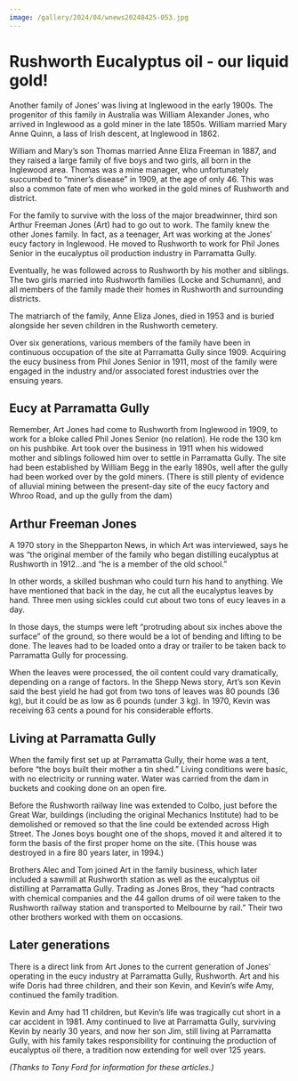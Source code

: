 ```yaml
---
image: /gallery/2024/04/wnews20240425-053.jpg
---
```

# Rushworth Eucalyptus oil - our liquid gold!

Another family of Jones’ was living at Inglewood in the early 1900s. The progenitor of this family in Australia was William Alexander
Jones, who arrived in Inglewood as a gold miner in the late 1850s. William married Mary Anne Quinn, a lass of Irish descent, at
Inglewood in 1862.

William and Mary’s son
Thomas married Anne Eliza
Freeman in 1887, and they raised
a large family of five boys and two
girls, all born in the Inglewood
area. Thomas was a mine manager,
who unfortunately succumbed to
“miner’s disease” in 1909, at the
age of only 46. This was also a
common fate of men who worked
in the gold mines of Rushworth
and district.

For the family to survive with
the loss of the major breadwinner,
third son Arthur Freeman Jones
(Art) had to go out to work. The
family knew the other Jones
family. In fact, as a teenager, Art
was working at the Jones’ eucy
factory in Inglewood. He moved
to Rushworth to work for Phil
Jones Senior in the eucalyptus oil
production industry in Parramatta
Gully.

Eventually, he was followed
across to Rushworth by his mother
and siblings. The two girls married
into Rushworth families (Locke
and Schumann), and all members
of the family made their homes
in Rushworth and surrounding
districts.

The matriarch of the family,
Anne Eliza Jones, died in 1953
and is buried alongside her
seven children in the Rushworth
cemetery.

Over six generations, various
members of the family have been
in continuous occupation of the
site at Parramatta Gully since
1909. Acquiring the eucy business
from Phil Jones Senior in 1911,
most of the family were engaged
in the industry and/or associated
forest industries over the ensuing
years.

## Eucy at Parramatta Gully

Remember, Art Jones had come
to Rushworth from Inglewood in
1909, to work for a bloke called
Phil Jones Senior (no relation). He
rode the 130 km on his pushbike.
Art took over the business in 1911
when his widowed mother and
siblings followed him over to settle
in Parramatta Gully. The site had
been established by William Begg
in the early 1890s, well after the
gully had been worked over by the
gold miners. (There is still plenty of
evidence of alluvial mining between
the present-day site of the eucy
factory and Whroo Road, and up the
gully from the dam)

## Arthur Freeman Jones
A 1970 story in the
Shepparton News, in which Art
was interviewed, says he was “the
original member of the family
who began distilling eucalyptus
at Rushworth in 1912…and “he
is a member of the old school.”

In other words, a skilled
bushman who could turn his hand
to anything. We have mentioned
that back in the day, he cut all the
eucalyptus leaves by hand. Three
men using sickles could cut about
two tons of eucy leaves in a day.

In those days, the stumps
were left “protruding about six
inches above the surface” of the
ground, so there would be a lot
of bending and lifting to be done.
The leaves had to be loaded onto a
dray or trailer to be taken back to
Parramatta Gully for processing.

When the leaves were
processed, the oil content could
vary dramatically, depending on
a range of factors. In the Shepp
News story, Art’s son Kevin said
the best yield he had got from two
tons of leaves was 80 pounds (36
kg), but it could be as low as 6
pounds (under 3 kg). In 1970,
Kevin was receiving 63 cents
a pound for his considerable
efforts.

## Living at Parramatta Gully

When the family first set up
at Parramatta Gully, their home
was a tent, before “the boys built
their mother a tin shed.” Living
conditions were basic, with no
electricity or running water.
Water was carried from the dam
in buckets and cooking done on
an open fire.

Before the Rushworth
railway line was extended to
Colbo, just before the Great War,
buildings (including the original
Mechanics Institute) had to be
demolished or removed so that
the line could be extended across
High Street. The Jones boys
bought one of the shops, moved
it and altered it to form the basis
of the first proper home on the
site. (This house was destroyed
in a fire 80 years later, in 1994.)

Brothers Alec and Tom
joined Art in the family business,
which later included a sawmill
at Rushworth station as well as
the eucalyptus oil distilling at
Parramatta Gully. Trading as
Jones Bros, they “had contracts
with chemical companies and the
44 gallon drums of oil were taken
to the Rushworth railway station
and transported to Melbourne by
rail.” Their two other brothers
worked with them on occasions.

## Later generations

There is a direct link from Art
Jones to the current generation
of Jones’ operating in the eucy
industry at Parramatta Gully,
Rushworth. Art and his wife Doris
had three children, and their son
Kevin, and Kevin’s wife Amy,
continued the family tradition.

Kevin and Amy had 11
children, but Kevin’s life was
tragically cut short in a car accident
in 1981. Amy continued to live at
Parramatta Gully, surviving Kevin
by nearly 30 years, and now her
son Jim, still living at Parramatta
Gully, with his family takes
responsibility for continuing the
production of eucalyptus oil there,
a tradition now extending for well
over 125 years.

_(Thanks to Tony Ford for
information for these articles.)_